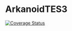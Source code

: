 ArkanoidTES3
============

[![Coverage Status](https://coveralls.io/repos/Bledson/ArkanoidTES3/badge.png?branch=master)](https://coveralls.io/r/Bledson/ArkanoidTES3?branch=master)

